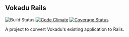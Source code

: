 ## Vokadu Rails
![Build Status](https://codeship.com/projects/7314b640-ef0a-0133-d4ef-5a321b507104/status?branch=master)
[![Code Climate](https://codeclimate.com/github/tomfafard/vokadu-on-rails/badges/gpa.svg)](https://codeclimate.com/github/tomfafard/vokadu-on-rails)
[![Coverage Status](https://coveralls.io/repos/github/tomfafard/vokadu-on-rails/badge.svg?branch=master)](https://coveralls.io/github/tomfafard/vokadu-on-rails?branch=master)

A project to convert Vokadu's existing application to Rails.
